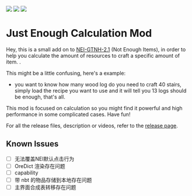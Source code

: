[![][1]][3] [![][2]][3] [![][4]][5]

# Just Enough Calculation Mod

Hey, this is a small add on to [NEI-GTNH-2.1](https://github.com/GTNewHorizons/NotEnoughItems) (Not Enough Items), in
order to help you calculate the amount of resources to craft a specific amount of item. .

This might be a little confusing, here's a example:

- you want to know how many wood log do you need to craft 40 stairs, simply load the recipe you want to use and it will
tell you 13 logs should be enough, that's all. 

This mod is focused on calculation so you might find it powerful and high performance in some complicated cases. Have fun!

For all the release files, description or videos, refer to
the [release page](https://minecraft.curseforge.com/projects/just-enough-calculation).

## Known Issues

- [ ] 无法覆盖NEI默认点击行为
- [ ] OreDict 渲染存在问题
- [ ] capability
- [ ] 带 nbt 的物品存储到本地存在问题
- [ ] 主界面合成表转移存在问题

[1]: http://cf.way2muchnoise.eu/full_just-enough-calculation_downloads.svg

[2]: http://cf.way2muchnoise.eu/versions/just-enough-calculation.svg

[3]: https://minecraft.curseforge.com/projects/just-enough-calculation

[4]: https://img.shields.io/discord/517485644163973120.svg?logo=discord

[5]: https://discord.gg/M3fNfTW

